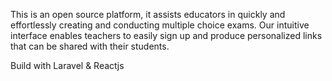 This is an open source platform, it assists educators in quickly and effortlessly creating and conducting multiple choice exams. Our intuitive interface enables teachers to easily sign up and produce personalized links that can be shared with their students.

Build with Laravel & Reactjs
